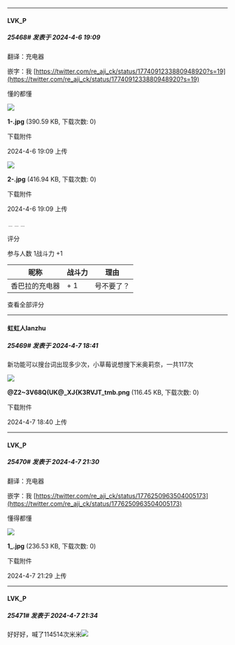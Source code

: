 ﻿
*****

####  LVK_P  
##### 25468#       发表于 2024-4-6 19:09

翻译：充电器

嵌字：我
[https://twitter.com/re_aji_ck/status/1774091233880948920?s=19](https://twitter.com/re_aji_ck/status/1774091233880948920?s=19)

懂的都懂

<img src="https://img.saraba1st.com/forum/202404/06/190928xr8qrrml1sllffdf.jpg" referrerpolicy="no-referrer">

<strong>1-.jpg</strong> (390.59 KB, 下载次数: 0)

下载附件

2024-4-6 19:09 上传

<img src="https://img.saraba1st.com/forum/202404/06/190932l8nulu9zutt9h099.jpg" referrerpolicy="no-referrer">

<strong>2-.jpg</strong> (416.94 KB, 下载次数: 0)

下载附件

2024-4-6 19:09 上传

﹍﹍﹍

评分

 参与人数 1战斗力 +1

|昵称|战斗力|理由|
|----|---|---|
| 香巴拉的充电器| + 1|号不要了？|

查看全部评分


*****

####  虹虹人lanzhu  
##### 25469#       发表于 2024-4-7 18:41

新功能可以搜台词出现多少次，小草莓说想搜下米奥莉奈，一共117次

<img src="https://img.saraba1st.com/forum/202404/07/184024jm8eoroo83s3b3o2.png" referrerpolicy="no-referrer">

<strong>@Z2~3V68Q(UK@_XJ{K3RVJT_tmb.png</strong> (116.45 KB, 下载次数: 0)

下载附件

2024-4-7 18:40 上传


*****

####  LVK_P  
##### 25470#       发表于 2024-4-7 21:30

翻译：充电器

嵌字：我
[https://twitter.com/re_aji_ck/status/1776250963504005173](https://twitter.com/re_aji_ck/status/1776250963504005173)

懂得都懂

<img src="https://img.saraba1st.com/forum/202404/07/212958vbb8txwsfxxtbau8.jpg" referrerpolicy="no-referrer">

<strong>1_.jpg</strong> (236.53 KB, 下载次数: 0)

下载附件

2024-4-7 21:29 上传

*****

####  LVK_P  
##### 25471#       发表于 2024-4-7 21:34

好好好，喊了114514次米米<img src="https://static.saraba1st.com/image/smiley/face2017/075.png" referrerpolicy="no-referrer">

